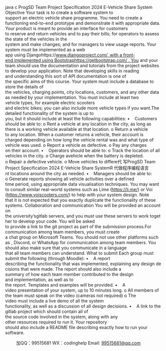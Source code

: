 java c
ProgSD Team Project Specification 2024
E-Vehicle Share System
Objective
Your task is to create a software system to support an electric vehicle share programme. You need to create a functioning end-to-end prototype and demonstrate it with appropriate data. Your product is meant to provide an interface for customers to reserve and return vehicles and to pay their bills; for operators to assess the state of the vehicles in the system and make changes; and for managers to view usage reports.
Your system must be implemented as a web app using Djangohttps://www.djangoproject.com/, with a front-end implemented using Bootstraphttps://getbootstrap.com/ . You and your team should use the documentation and tutorials from the project websites to develop your application. Note that developing skills in reading and understanding this sort of API documentation is one of the specific aims of this course.
Your system must include a database to store the details of the vehicles, charging points, city locations, customers, and any other data as needed by your implementation. You must include at least two vehicle types, for example electric scooters and electric bikes; you can also include more vehicle types if you want.The detailed functionality of the system is up to you, but it should include at least the following capabilities:
•    Customers should be able to:
o Rent a vehicle at any location in the city, as long as there is a working vehicle available at that location.
o Return a vehicle to any location. When a customer returns a vehicle, their account is
charged depending on how long the vehicle rental was and what type of vehicle was used.
o Report a vehicle as defective.
o Pay any charges on their account.
•    Operators should be able to:
o Track the location of all vehicles in the city.
o Charge avehicle when the battery is depleted.
o Repair a defective vehicle.
o Move vehicles to differe代 写ProgSD Team Project Specification 2024 E-Vehicle Share SystemR
代做程序编程语言nt locations around the city as needed.
•    Managers should be able to:
o Generate reports showing all vehicle activities over a defined time period, using appropriate data visualisation techniques.
You may want to consult similar real-world systems such as Lime (https://li.me/) or Voi
(https://www.voiscooters.com/) to help with your system design. Note that it is not expected that you exactly duplicate the functionality of these systems.
Collaboration and communication
You will be provided an account on the university’sgitlab servers, and you must use these servers to work together to develop your code. You will be asked to provide a link to the git project as part of the submission process.For communication among team members, you must create a chat group on Microsoft Teams. You should not use other platforms such as , Discord, or WhatsApp for communication among team members. You should also make sure that you communicate in a language that all team members can understand.
What to submit
Each group must submit the following (through Moodle):
•    A report describing the functionality that was implemented, explaining any design decisions that were made. The report should also include a summary of how each team member contributed to the design and implementation, as well as to the report. Templates and examples will be provided.
•    A video presentation of your system, up to 10 minutes long.
o All members of the team must speak on the video (cameras not required)
o The video must include a live demo of all the system functionality, as well as a discussion of all design decisions.
•    A link to the gitlab project which should contain all of the source code involved in the system, along with any other resources required to run it. Your repository should also include a README file describing exactly how to run your software.







         
加QQ：99515681  WX：codinghelp  Email: 99515681@qq.com
